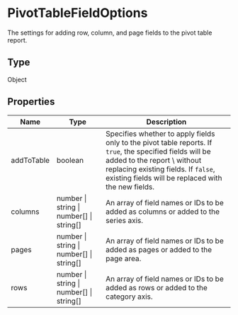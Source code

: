# PivotTableFieldOptions

The settings for adding row, column, and page fields to the pivot table report.

## Type

Object

## Properties

| Name | Type | Description |
| ---- | ---- | ----------- |
| addToTable | boolean | Specifies whether to apply fields only to the pivot table reports. If `true`, the specified fields will be added to the report \ without replacing existing fields. If `false`, existing fields will be replaced with the new fields. |
| columns | number \| string \| number[] \| string[] | An array of field names or IDs to be added as columns or added to the series axis. |
| pages | number \| string \| number[] \| string[] | An array of field names or IDs to be added as pages or added to the page area. |
| rows | number \| string \| number[] \| string[] | An array of field names or IDs to be added as rows or added to the category axis. |
